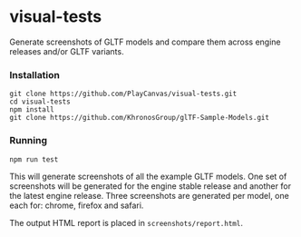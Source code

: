 # visual-tests

Generate screenshots of GLTF models and compare them across engine releases and/or GLTF variants.

### Installation
```
git clone https://github.com/PlayCanvas/visual-tests.git
cd visual-tests
npm install
git clone https://github.com/KhronosGroup/glTF-Sample-Models.git
```

### Running
```
npm run test
```
This will generate screenshots of all the example GLTF models. One set
of screenshots will be generated for the engine stable release and another for the
latest engine release. Three screenshots are generated per model, one each for:
chrome, firefox and safari.

The output HTML report is placed in `screenshots/report.html`.

